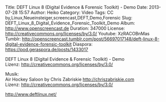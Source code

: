 Title: DEFT Linux 8 (Digital Evidence & Forensic Toolkit) - Demo
Date: 2013-07-28 15:57
Author: Heiko
Category: Video
Tags: CC by,Linux,Neueinsteiger,screencast,DEFT,Demo,Forensic
Slug: DEFT_Linux_8_Digital_Evidence_Forensic_Toolkit_Demo
Album: http://www.openscreencast.de
Duration: 347000
License: http://creativecommons.org/licenses/by/3.0/
Youtube: XzRACOBnMas
Tumblr: http://openscreencast.tumblr.com/post/56697017148/deft-linux-8-digital-evidence-forensic-toolkit
Diaspora: https://pod.geraspora.de/posts/1433017

DEFT Linux 8 (Digital Evidence & Forensic Toolkit) - Demo  
Lizenz: <http://creativecommons.org/licenses/by/3.0/>  
  
Musik:  
Air Hockey Saloon by Chris Zabriskie <http://chriszabriskie.com>  
Lizenz: <http://creativecommons.org/licenses/by/3.0/>  
  
<http://www.deftlinux.net/>

